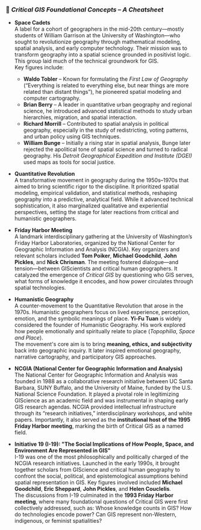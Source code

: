 ### 📘 *Critical GIS Foundational Concepts – A Cheatsheet*

- **Space Cadets**  
  A label for a cohort of geographers in the mid-20th century—mostly students of William Garrison at the University of Washington—who sought to revolutionize geography through mathematical modeling, spatial analysis, and early computer technology. Their mission was to transform geography into a spatial science grounded in positivist logic. This group laid much of the technical groundwork for GIS.  
  Key figures include:
  
  - **Waldo Tobler** – Known for formulating the *First Law of Geography* (“Everything is related to everything else, but near things are more related than distant things”), he pioneered spatial modeling and computer cartography.
  - **Brian Berry** – A leader in quantitative urban geography and regional science, he introduced advanced statistical methods to study urban hierarchies, migration, and spatial interaction.
  - **Richard Morrill** – Contributed to spatial analysis in political geography, especially in the study of redistricting, voting patterns, and urban policy using GIS techniques.
  - **William Bunge** – Initially a rising star in spatial analysis, Bunge later rejected the apolitical tone of spatial science and turned to radical geography. His *Detroit Geographical Expedition and Institute (DGEI)* used maps as tools for social justice.

- **Quantitative Revolution**  
  A transformative movement in geography during the 1950s–1970s that aimed to bring scientific rigor to the discipline. It prioritized spatial modeling, empirical validation, and statistical methods, reshaping geography into a predictive, analytical field. While it advanced technical sophistication, it also marginalized qualitative and experiential perspectives, setting the stage for later reactions from critical and humanistic geographers.

- **Friday Harbor Meeting**  
  A landmark interdisciplinary gathering at the University of Washington’s Friday Harbor Laboratories, organized by the National Center for Geographic Information and Analysis (NCGIA). Key organizers and relevant scholars included **Tom Poiker**, **Michael Goodchild**, **John Pickles**, and **Nick Chrisman**. The meeting fostered dialogue—and tension—between GIScientists and critical human geographers. It catalyzed the emergence of *Critical GIS* by questioning who GIS serves, what forms of knowledge it encodes, and how power circulates through spatial technologies.

- **Humanistic Geography**  
  A counter-movement to the Quantitative Revolution that arose in the 1970s. Humanistic geographers focus on lived experience, perception, emotion, and the symbolic meanings of place.  **Yi-Fu Tuan** is widely considered the founder of Humanistic Geography. His work explored how people emotionally and spiritually relate to place (*Topophilia*, *Space and Place*).  
  The movement's core aim is to bring **meaning, ethics, and subjectivity** back into geographic inquiry. It later inspired emotional geography, narrative cartography, and participatory GIS approaches.

- **NCGIA (National Center for Geographic Information and Analysis)**  
  The National Center for Geographic Information and Analysis was founded in 1988 as a collaborative research initiative between UC Santa Barbara, SUNY Buffalo, and the University of Maine, funded by the U.S. National Science Foundation. It played a pivotal role in legitimizing GIScience as an academic field and was instrumental in shaping early GIS research agendas. NCGIA provided intellectual infrastructure through its “research initiatives,” interdisciplinary workshops, and white papers. Importantly, it also served as the **institutional host of the 1995 Friday Harbor meeting**, marking the birth of Critical GIS as a named field.

- **Initiative 19 (I-19): "The Social Implications of How People, Space, and Environment Are Represented in GIS"**  
  I-19 was one of the most philosophically and politically charged of the NCGIA research initiatives. Launched in the early 1990s, it brought together scholars from GIScience and critical human geography to confront the social, political, and epistemological assumptions behind spatial representation in GIS. Key figures involved included **Michael Goodchild**, **Eric Sheppard**, **John Pickles**, and **Helen Couclelis**.  
  The discussions from I-19 culminated in the **1993 Friday Harbor meeting**, where many foundational questions of Critical GIS were first collectively addressed, such as: Whose knowledge counts in GIS? How do technologies encode power? Can GIS represent non-Western, indigenous, or feminist spatialities?
